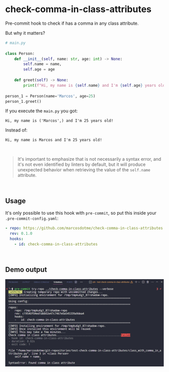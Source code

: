 # check-comma-in-class-attributes

Pre-commit hook to check if has a comma in any class attribute.

But why it matters?

```python
# main.py

class Person:
    def __init__(self, name: str, age: int) -> None:
        self.name = name,
        self.age = age

    def greet(self) -> None:
        print(f"Hi, my name is {self.name} and I'm {self.age} years old!")

person_1 = Person(name='Marcos', age=25)
person_1.greet()
```

If you execute the `main.py` you got:

```
Hi, my name is ('Marcos',) and I'm 25 years old!
```

Instead of:

```
Hi, my name is Marcos and I'm 25 years old!
```

<br>

> It's important to emphasize that is not necessarily a syntax error, and it's not even identified by linters by default, but it will produce unexpected behavior when retrieving the value of the `self.name` attribute.

<br>

## Usage

It's  only possible to use this hook with `pre-commit`, so put this inside your `.pre-commit-config.yaml`:

```yaml
- repo: https://github.com/marcosdotme/check-comma-in-class-attributes
  rev: 0.1.0
  hooks:
    - id: check-comma-in-class-attributes
```

<br>

## Demo output

![Demo output of hook version 0.1.0](./assets/screenshots/demo_0.1.0.png)

